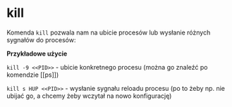# kill
Komenda `kill` pozwala nam na ubicie procesów lub wysłanie różnych sygnałów do procesów:

**Przykładowe użycie**

`kill -9 <<PID>>` - ubicie konkretnego procesu (można go znaleźć po komendzie [[ps]])

`kill s HUP <<PID>>` - wysłanie sygnału reloadu procesu (po to żeby np. nie ubijać go, a chcemy żeby wczytał na nowo konfigurację)